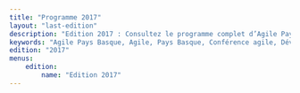 ```yaml
---
title: "Programme 2017"
layout: "last-edition"
description: "Edition 2017 : Consultez le programme complet d’Agile Pays Basque. De la journée dédiée aux conférences et ateliers à l’open space collaboratif, sans oublier la détente en bord de mer, organisez votre venue"
keywords: "Agile Pays Basque, Agile, Pays Basque, Conférence agile, Développement logiciel, Product management, UX design, Facilitation, Open space, Ateliers, Communauté agile, Partage d’expériences, Ambiance conviviale, Événement agile, Accessibilité, Inclusion, Collaboration, Mer et montagne, Gastronomie locale, Réseautage, Innovation technologique"
edition: "2017"
menus:
    edition:
        name: "Edition 2017"
---
```


